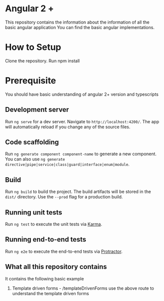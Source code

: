 # Angular 2 +
This repository contains the information about the information of all the basic angular application
You can find the basic angular implementations.

# How to Setup
Clone the repository.
Run npm install

# Prerequisite
You should have basic understanding of angular 2+ version and typescripts

## Development server

Run `ng serve` for a dev server. Navigate to `http://localhost:4200/`. The app will automatically reload if you change any of the source files.

## Code scaffolding

Run `ng generate component component-name` to generate a new component. You can also use `ng generate directive|pipe|service|class|guard|interface|enum|module`.

## Build

Run `ng build` to build the project. The build artifacts will be stored in the `dist/` directory. Use the `--prod` flag for a production build.

## Running unit tests

Run `ng test` to execute the unit tests via [Karma](https://karma-runner.github.io).

## Running end-to-end tests

Run `ng e2e` to execute the end-to-end tests via [Protractor](http://www.protractortest.org/).

## What all this repository contains
It contains the following basic example
1) Template driven forms - /templateDrivenForms use the above 
route to understand the template driven forms

